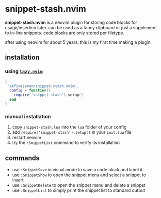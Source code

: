 # snippet-stash.nvim

**snippet-stash.nvim** is a neovim plugin for storing code blocks for usage/insertion later. can be used as a fancy clipboard or just a supplement to in-line snippets. code blocks are only stored per filetype.

after using neovim for about 5 years, this is my first time making a plugin.

## installation

### using [`lazy.nvim`](https://lazy.folke.io/installation)

```lua
{
 'akfiveseven/snippet-stash.nvim',
  config = function()
    require('snippet-stash').setup()
  end
}
```

### manual installation

1. copy `snippet-stash.lua` into the `lua` folder of your config
2. add `require('snippet-stash').setup()` in your `init.lua` file
3. restart neovim
4. try the `:SnippetList` command to verify its installation

## commands

- use `:SnippetSave` in visual mode to save a code block and label it
- use `:SnippetShow` to open the snippet menu and select a snippet to insert
- use `:SnippetDelete` to open the snippet menu and delete a snippet
- use `:SnippetList` to simply print the snippet list to standard output


